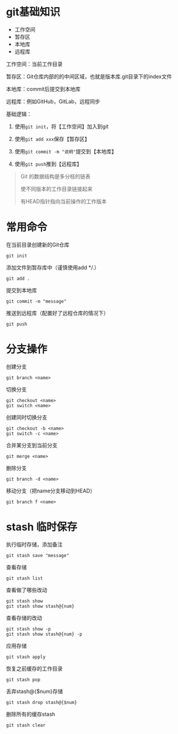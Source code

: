 # git基础知识

* 工作空间
* 暂存区
* 本地库
* 远程库

工作空间：当前工作目录

暂存区：Git仓库内部的的中间区域，也就是版本库.git目录下的index文件

本地库：commit后提交到本地库

远程库：例如GitHub，GitLab，远程同步

基础逻辑：

1. 使用`git init`，将【工作空间】加入到git

2. 使用`git add xxx`保存【暂存区】

3. 使用`git commit -m "说明"`提交到【本地库】

4. 使用`git push`推到【远程库】

> Git 的数据结构是多分枝的链表
>
> 使不同版本的工作目录链接起来
> 
> 有HEAD指针指向当前操作的工作版本


# 常用命令

在当前目录创建新的Git仓库
```
git init
```

添加文件到暂存库中（谨慎使用add */.）
```shell
git add .
```

提交到本地库
```shell
git commit -m "message"
```

推送到远程库（配置好了远程仓库的情况下）
```shell
git push
```

# 分支操作
创建分支
```shell
git branch <name>
```

切换分支
```shell
git checkout <name> 
git switch <name>
```

创建同时切换分支
```shell
git checkout -b <name>
git switch -c <name>
```

合并某分支到当前分支
```shell
git merge <name>
```

删除分支
```shell
git branch -d <name>
```

移动分支（把name分支移动到HEAD）
```shell
git branch f <name>
```

# stash 临时保存
执行临时存储，添加备注
```shell
git stash save "message"
```

查看存储
```shell
git stash list
```

查看做了哪些改动
```shell
git stash show
git stash show stash@{num}
```

查看存储的改动
```shell
git stash show -p
git stash show stash@{num} -p
```

应用存储
```shell
git stash apply
```

恢复之前缓存的工作目录
```shell
git stash pop
```

丢弃stash@{$num}存储
```shell
git stash drop stash@{$num}
```

删除所有的缓存stash
```shell
git stash clear
```


